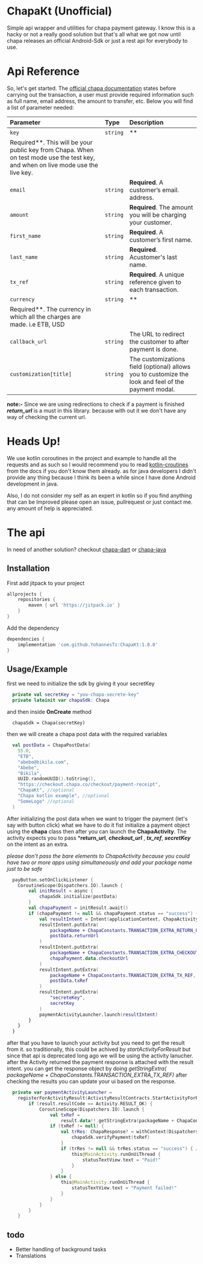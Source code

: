 # ChapaKt (Unofficial)

Simple api wrapper and utilities for chapa payment gateway. I know this is a hacky or not a really
good solution but that's all what we got now until chapa releases an official Android-Sdk or just a
rest api for everybody to use.

# Api Reference

So, let's get started.
The [official chapa documentation](https://developer.chapa.co/docs/accept-payments/) states before
carrying out the transaction, a user must provide required information such as full name, email
address, the amount to transfer, etc. Below you will find a list of parameter needed:

| Parameter | Type     | Description                |
| :-------- | :------- | :------------------------- |
| `key`      | `string` | **
Required**. This will be your public key from Chapa. When on test mode use the test key, and when on live mode use the live key. |
| `email`    | `string` | **Required**. A customer’s email. address. |
| `amount`   | `string` | **Required**. The amount you will be charging your customer. |
| `first_name` | `string` | **Required**. A customer’s first name. |
| `last_name`      | `string` | **Required**. Acustomer's last name. |
| `tx_ref`   | `string` | **Required**. A unique reference given to each transaction. |
| `currency` | `string` | **
Required**. The currency in which all the charges are made. i.e ETB, USD |
| `callback_url`| `string` |  The URL to redirect the customer to after payment is done.|
| `customization[title]`| `string` |  The customizations field (optional) allows you to customize the look and feel of the payment modal.|

**note:-** Since we are using redirections to check if a payment is finished ***return_url*** is a
must in this library. because with out it we don't have any way of checking the current url.

# Heads Up!

We use kotlin coroutines in the project and example to handle all the requests and as such so I
would recommend you to read
[kotlin-croutines](https://kotlinlang.org/docs/coroutines-overview.html) from the docs if you don't
know them already. as for java developers I didn't provide any thing because I think its been a
while since I have done Android development in java.

Also, I do not consider my self as an expert in kotlin so if you find anything that can be Improved
please open an issue, pullrequest or just contact me. any amount of help is appreciated.

# The api

In need of another solution? checkout [chapa-dart](https://github.com/Chapa-Et/chapa-flutter)
or [chapa-java](https://github.com/Chapa-Et/chapa-java)

## Installation

First add jitpack to your project

```groovy
allprojects {
    repositories {
        maven { url 'https://jitpack.io' }
    }
}
```

Add the dependency

```groovy
dependencies {
    implementation 'com.github.YohannesTz:ChapaKt:1.0.0'
}
```

###

## Usage/Example

first we need to initialize the sdk by giving it your secretKey

```kotlin
  private val secretKey = "you-chapa-secrete-key"
  private lateinit var chapaSdk: Chapa
```

and then inside **OnCreate** method

```
  chapaSdk = Chapa(secretKey)
```

then we will create a chapa post data with the required variables

```kotlin
  val postData = ChapaPostData(
    55.0,
    "ETB",
    "abebe@bikila.com",
    "Abebe",
    "Bikila",
    UUID.randomUUID().toString(),
    "https://checkout.chapa.co/checkout/payment-receipt",
    "ChapaKt", //optional
    "Chapa kotlin example", //optional
    "SomeLogo" //optional
  )
```

After initializing the post data when we want to trigger the payment (let's say with button click)
what we have to do it fist initialize a payment object using the **chapa** class then after you can
launch the **ChapaActivity**. The activity expects you to pass ***return_url**, ***checkout_url***
, ***tx_ref***, ***secretKey***
on the intent as an extra.

*please don't pass the bare elements to ChapaActivity because you could have two or more apps using
simultaneously and add your package name just to be safe*

```kotlin
  payButton.setOnClickListener {
    CoroutineScope(Dispatchers.IO).launch {
        val initResult = async {
            chapaSdk.initialize(postData)
        }
        val chapaPayment = initResult.await()
        if (chapaPayment != null && chapaPayment.status == "success") {
            val resultIntent = Intent(applicationContext, ChapaActivity::class.java)
            resultIntent.putExtra(
                packageName + ChapaConstants.TRANSACTION_EXTRA_RETURN_URL,
                postData.returnUrl
            )
            resultIntent.putExtra(
                packageName + ChapaConstants.TRANSACTION_EXTRA_CHECKOUT_URL,
                chapaPayment.data.checkoutUrl
            )
            resultIntent.putExtra(
                packageName + ChapaConstants.TRANSACTION_EXTRA_TX_REF,
                postData.txRef
            )
            resultIntent.putExtra(
                "secreteKey",
                secretKey
            )
            paymentActivityLauncher.launch(resultIntent)
        }
    }
  }
```

after that you have to launch your activity but you need to get the result from it. so
traditionally, this could be achived by *startActivityForResult* but since that api is deprecated
long ago we will be using the activity lanucher. after the Activity returned the payment response is
attached with the result intent. you can get the response object by doing *getStringExtra(
packageName + ChapaConstants.TRANSACTION_EXTRA_TX_REF)* after checking the results you can update
your ui based on the response.

```kotlin
  private var paymentActivityLauncher =
    registerForActivityResult(ActivityResultContracts.StartActivityForResult()) { result ->
        if (result.resultCode == Activity.RESULT_OK) {
            CoroutineScope(Dispatchers.IO).launch {
                val txRef =
                    result.data!!.getStringExtra(packageName + ChapaConstants.TRANSACTION_EXTRA_TX_REF)
                if (txRef != null) {
                    val trRes: ChapaResponse? = withContext(Dispatchers.Default) {
                        chapaSdk.verifyPayment(txRef)
                    }
                    if (trRes != null && trRes.status == "success") { // payment successfull, update ui here
                        this@MainActivity.runOnUiThread {
                            statusTextView.text = "Paid!"
                        }
                    }
                } else {
                    this@MainActivity.runOnUiThread {
                        statusTextView.text = "Payment failed!"
                    }
                }
            }
        }
    }
```

## todo

- Better handling of background tasks
- Translations
